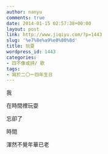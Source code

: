 ```yaml
---
author: nanyu
comments: true
date: 2014-01-15 02:57:38+00:00
layout: post
link: http://www.jiqiyu.com/?p=1443
slug: '%e7%8e%a9%e8%80%8d'
title: 玩耍
wordpress_id: 1443
categories:
- 四不像或詩/ 歌
tags:
- 寫於二〇一四年生日
---
```


我

在時間裡玩耍

忘卻了

時間

渾然不覺年華已老



